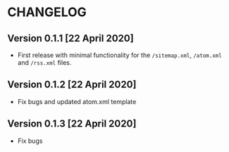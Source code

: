 # CHANGELOG

## Version 0.1.1 [22 April 2020]

- First release with minimal functionality for the `/sitemap.xml`, `/atom.xml` and `/rss.xml` files.

## Version 0.1.2 [22 April 2020]

- Fix bugs and updated atom.xml template

## Version 0.1.3 [22 April 2020]

- Fix bugs
